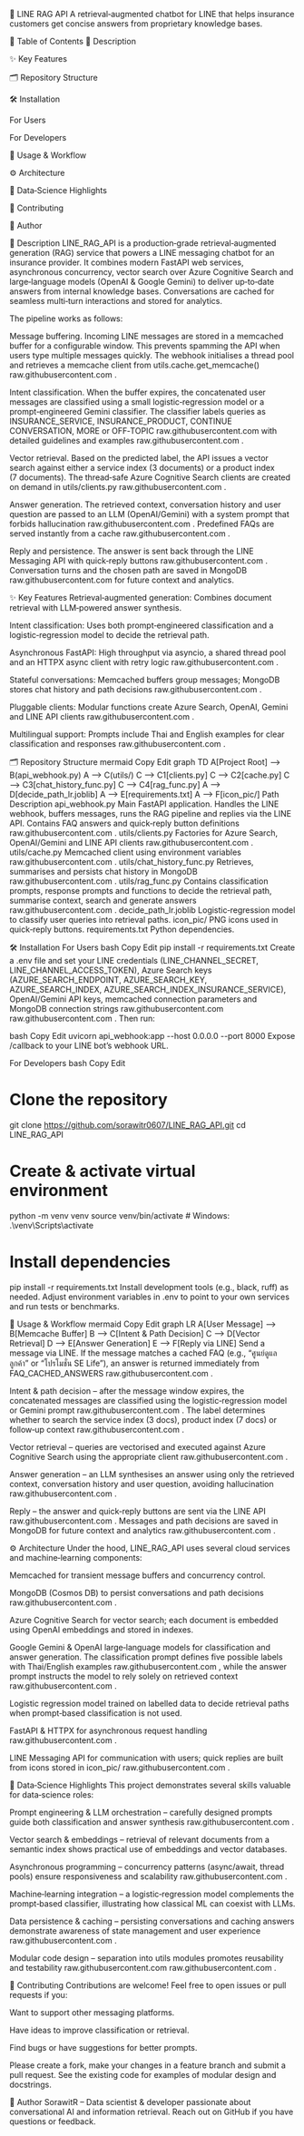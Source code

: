 🧠 LINE RAG API
A retrieval‑augmented chatbot for LINE that helps insurance customers get concise answers from proprietary knowledge bases.


📑 Table of Contents
📄 Description

✨ Key Features

🗂️ Repository Structure

🛠️ Installation

For Users

For Developers

🚀 Usage & Workflow

⚙️ Architecture

🧪 Data‑Science Highlights

🙌 Contributing

👤 Author

📄 Description
LINE_RAG_API is a production‑grade retrieval‑augmented generation (RAG) service that powers a LINE messaging chatbot for an insurance provider. It combines modern FastAPI web services, asynchronous concurrency, vector search over Azure Cognitive Search and large‑language models (OpenAI & Google Gemini) to deliver up‑to‑date answers from internal knowledge bases. Conversations are cached for seamless multi‑turn interactions and stored for analytics.

The pipeline works as follows:

Message buffering. Incoming LINE messages are stored in a memcached buffer for a configurable window. This prevents spamming the API when users type multiple messages quickly. The webhook initialises a thread pool and retrieves a memcache client from utils.cache.get_memcache()
raw.githubusercontent.com
.

Intent classification. When the buffer expires, the concatenated user messages are classified using a small logistic‑regression model or a prompt‑engineered Gemini classifier. The classifier labels queries as INSURANCE_SERVICE, INSURANCE_PRODUCT, CONTINUE CONVERSATION, MORE or OFF‑TOPIC
raw.githubusercontent.com
 with detailed guidelines and examples
raw.githubusercontent.com
.

Vector retrieval. Based on the predicted label, the API issues a vector search against either a service index (3 documents) or a product index (7 documents). The thread‑safe Azure Cognitive Search clients are created on demand in utils/clients.py
raw.githubusercontent.com
.

Answer generation. The retrieved context, conversation history and user question are passed to an LLM (OpenAI/Gemini) with a system prompt that forbids hallucination
raw.githubusercontent.com
. Predefined FAQs are served instantly from a cache
raw.githubusercontent.com
.

Reply and persistence. The answer is sent back through the LINE Messaging API with quick‑reply buttons
raw.githubusercontent.com
. Conversation turns and the chosen path are saved in MongoDB
raw.githubusercontent.com
 for future context and analytics.

✨ Key Features
Retrieval‑augmented generation: Combines document retrieval with LLM‑powered answer synthesis.

Intent classification: Uses both prompt‑engineered classification and a logistic‑regression model to decide the retrieval path.

Asynchronous FastAPI: High throughput via asyncio, a shared thread pool and an HTTPX async client with retry logic
raw.githubusercontent.com
.

Stateful conversations: Memcached buffers group messages; MongoDB stores chat history and path decisions
raw.githubusercontent.com
.

Pluggable clients: Modular functions create Azure Search, OpenAI, Gemini and LINE API clients
raw.githubusercontent.com
.

Multilingual support: Prompts include Thai and English examples for clear classification and responses
raw.githubusercontent.com
.

🗂️ Repository Structure
mermaid
Copy
Edit
graph TD
    A[Project Root] --> B(api_webhook.py)
    A --> C(utils/)
    C --> C1[clients.py]
    C --> C2[cache.py]
    C --> C3[chat_history_func.py]
    C --> C4[rag_func.py]
    A --> D[decide_path_lr.joblib]
    A --> E[requirements.txt]
    A --> F[icon_pic/]
Path	Description
api_webhook.py	Main FastAPI application. Handles the LINE webhook, buffers messages, runs the RAG pipeline and replies via the LINE API. Contains FAQ answers and quick‑reply button definitions
raw.githubusercontent.com
.
utils/clients.py	Factories for Azure Search, OpenAI/Gemini and LINE API clients
raw.githubusercontent.com
.
utils/cache.py	Memcached client using environment variables
raw.githubusercontent.com
.
utils/chat_history_func.py	Retrieves, summarises and persists chat history in MongoDB
raw.githubusercontent.com
.
utils/rag_func.py	Contains classification prompts, response prompts and functions to decide the retrieval path, summarise context, search and generate answers
raw.githubusercontent.com
.
decide_path_lr.joblib	Logistic‑regression model to classify user queries into retrieval paths.
icon_pic/	PNG icons used in quick‑reply buttons.
requirements.txt	Python dependencies.

🛠️ Installation
For Users
bash
Copy
Edit
pip install -r requirements.txt
Create a .env file and set your LINE credentials (LINE_CHANNEL_SECRET, LINE_CHANNEL_ACCESS_TOKEN), Azure Search keys (AZURE_SEARCH_ENDPOINT, AZURE_SEARCH_KEY, AZURE_SEARCH_INDEX, AZURE_SEARCH_INDEX_INSURANCE_SERVICE), OpenAI/Gemini API keys, memcached connection parameters and MongoDB connection strings
raw.githubusercontent.com
raw.githubusercontent.com
. Then run:

bash
Copy
Edit
uvicorn api_webhook:app --host 0.0.0.0 --port 8000
Expose /callback to your LINE bot’s webhook URL.

For Developers
bash
Copy
Edit
# Clone the repository
git clone https://github.com/sorawitr0607/LINE_RAG_API.git
cd LINE_RAG_API

# Create & activate virtual environment
python -m venv venv
source venv/bin/activate  # Windows: .\venv\Scripts\activate

# Install dependencies
pip install -r requirements.txt
Install development tools (e.g., black, ruff) as needed. Adjust environment variables in .env to point to your own services and run tests or benchmarks.

🚀 Usage & Workflow
mermaid
Copy
Edit
graph LR
    A[User Message] --> B[Memcache Buffer]
    B --> C[Intent & Path Decision]
    C --> D[Vector Retrieval]
    D --> E[Answer Generation]
    E --> F[Reply via LINE]
Send a message via LINE. If the message matches a cached FAQ (e.g., “ศูนย์ดูแลลูกค้า” or “โปรโมชั่น SE Life”), an answer is returned immediately from FAQ_CACHED_ANSWERS
raw.githubusercontent.com
.

Intent & path decision – after the message window expires, the concatenated messages are classified using the logistic‑regression model or Gemini prompt
raw.githubusercontent.com
. The label determines whether to search the service index (3 docs), product index (7 docs) or follow‑up context
raw.githubusercontent.com
.

Vector retrieval – queries are vectorised and executed against Azure Cognitive Search using the appropriate client
raw.githubusercontent.com
.

Answer generation – an LLM synthesises an answer using only the retrieved context, conversation history and user question, avoiding hallucination
raw.githubusercontent.com
.

Reply – the answer and quick‑reply buttons are sent via the LINE API
raw.githubusercontent.com
. Messages and path decisions are saved in MongoDB for future context and analytics
raw.githubusercontent.com
.

⚙️ Architecture
Under the hood, LINE_RAG_API uses several cloud services and machine‑learning components:

Memcached for transient message buffers and concurrency control.

MongoDB (Cosmos DB) to persist conversations and path decisions
raw.githubusercontent.com
.

Azure Cognitive Search for vector search; each document is embedded using OpenAI embeddings and stored in indexes.

Google Gemini & OpenAI large‑language models for classification and answer generation. The classification prompt defines five possible labels with Thai/English examples
raw.githubusercontent.com
, while the answer prompt instructs the model to rely solely on retrieved context
raw.githubusercontent.com
.

Logistic regression model trained on labelled data to decide retrieval paths when prompt‑based classification is not used.

FastAPI & HTTPX for asynchronous request handling
raw.githubusercontent.com
.

LINE Messaging API for communication with users; quick replies are built from icons stored in icon_pic/
raw.githubusercontent.com
.

🧪 Data‑Science Highlights
This project demonstrates several skills valuable for data‑science roles:

Prompt engineering & LLM orchestration – carefully designed prompts guide both classification and answer synthesis
raw.githubusercontent.com
.

Vector search & embeddings – retrieval of relevant documents from a semantic index shows practical use of embeddings and vector databases.

Asynchronous programming – concurrency patterns (async/await, thread pools) ensure responsiveness and scalability
raw.githubusercontent.com
.

Machine‑learning integration – a logistic‑regression model complements the prompt‑based classifier, illustrating how classical ML can coexist with LLMs.

Data persistence & caching – persisting conversations and caching answers demonstrate awareness of state management and user experience
raw.githubusercontent.com
.

Modular code design – separation into utils modules promotes reusability and testability
raw.githubusercontent.com
raw.githubusercontent.com
.

🙌 Contributing
Contributions are welcome! Feel free to open issues or pull requests if you:

Want to support other messaging platforms.

Have ideas to improve classification or retrieval.

Find bugs or have suggestions for better prompts.

Please create a fork, make your changes in a feature branch and submit a pull request. See the existing code for examples of modular design and docstrings.

👤 Author
SorawitR – Data scientist & developer passionate about conversational AI and information retrieval. Reach out on GitHub if you have questions or feedback.
